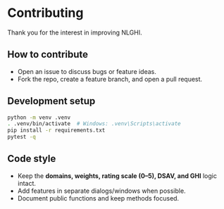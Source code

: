 # Contributing

Thank you for the interest in improving NLGHI.

## How to contribute
- Open an issue to discuss bugs or feature ideas.
- Fork the repo, create a feature branch, and open a pull request.

## Development setup
```bash
python -m venv .venv
. .venv/bin/activate  # Windows: .venv\Scripts\activate
pip install -r requirements.txt
pytest -q
```

## Code style
- Keep the **domains, weights, rating scale (0–5), DSAV, and GHI** logic intact.
- Add features in separate dialogs/windows when possible.
- Document public functions and keep methods focused.

